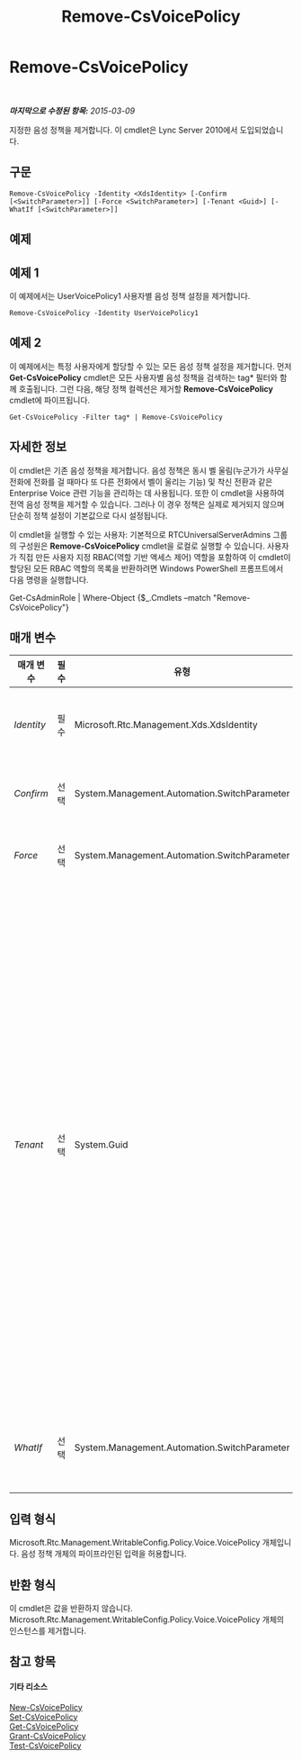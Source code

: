 ﻿---
title: Remove-CsVoicePolicy
TOCTitle: Remove-CsVoicePolicy
ms:assetid: 4d3e67be-c094-415f-b1e6-0719dec6f3fc
ms:mtpsurl: https://technet.microsoft.com/ko-kr/library/Gg398309(v=OCS.15)
ms:contentKeyID: 49303590
ms.date: 08/10/2015
mtps_version: v=OCS.15
ms.translationtype: HT
---

# Remove-CsVoicePolicy

 

_**마지막으로 수정된 항목:** 2015-03-09_

지정한 음성 정책을 제거합니다. 이 cmdlet은 Lync Server 2010에서 도입되었습니다.

## 구문

    Remove-CsVoicePolicy -Identity <XdsIdentity> [-Confirm [<SwitchParameter>]] [-Force <SwitchParameter>] [-Tenant <Guid>] [-WhatIf [<SwitchParameter>]]

## 예제

## 예제 1

이 예제에서는 UserVoicePolicy1 사용자별 음성 정책 설정을 제거합니다.

    Remove-CsVoicePolicy -Identity UserVoicePolicy1

## 예제 2

이 예제에서는 특정 사용자에게 할당할 수 있는 모든 음성 정책 설정을 제거합니다. 먼저 **Get-CsVoicePolicy** cmdlet은 모든 사용자별 음성 정책을 검색하는 tag\* 필터와 함께 호출됩니다. 그런 다음, 해당 정책 컬렉션은 제거할 **Remove-CsVoicePolicy** cmdlet에 파이프됩니다.

    Get-CsVoicePolicy -Filter tag* | Remove-CsVoicePolicy

## 자세한 정보

이 cmdlet은 기존 음성 정책을 제거합니다. 음성 정책은 동시 벨 울림(누군가가 사무실 전화에 전화를 걸 때마다 또 다른 전화에서 벨이 울리는 기능) 및 착신 전환과 같은 Enterprise Voice 관련 기능을 관리하는 데 사용됩니다. 또한 이 cmdlet을 사용하여 전역 음성 정책을 제거할 수 있습니다. 그러나 이 경우 정책은 실제로 제거되지 않으며 단순히 정책 설정이 기본값으로 다시 설정됩니다.

이 cmdlet을 실행할 수 있는 사용자: 기본적으로 RTCUniversalServerAdmins 그룹의 구성원은 **Remove-CsVoicePolicy** cmdlet을 로컬로 실행할 수 있습니다. 사용자가 직접 만든 사용자 지정 RBAC(역할 기반 액세스 제어) 역할을 포함하여 이 cmdlet이 할당된 모든 RBAC 역할의 목록을 반환하려면 Windows PowerShell 프롬프트에서 다음 명령을 실행합니다.

Get-CsAdminRole | Where-Object {$\_.Cmdlets –match "Remove-CsVoicePolicy"}

## 매개 변수


<table>
<colgroup>
<col style="width: 25%" />
<col style="width: 25%" />
<col style="width: 25%" />
<col style="width: 25%" />
</colgroup>
<thead>
<tr class="header">
<th>매개 변수</th>
<th>필수</th>
<th>유형</th>
<th>설명</th>
</tr>
</thead>
<tbody>
<tr class="odd">
<td><p><em>Identity</em></p></td>
<td><p>필수</p></td>
<td><p>Microsoft.Rtc.Management.Xds.XdsIdentity</p></td>
<td><p>제거할 정책의 범위나 경우에 따라서는 이름을 지정하는 고유한 식별자입니다.</p></td>
</tr>
<tr class="even">
<td><p><em>Confirm</em></p></td>
<td><p>선택</p></td>
<td><p>System.Management.Automation.SwitchParameter</p></td>
<td><p>명령을 실행하기 전에 확인 메시지를 표시합니다.</p></td>
</tr>
<tr class="odd">
<td><p><em>Force</em></p></td>
<td><p>선택</p></td>
<td><p>System.Management.Automation.SwitchParameter</p></td>
<td><p>변경하기 전에 표시되는 확인 메시지를 표시하지 않습니다.</p></td>
</tr>
<tr class="even">
<td><p><em>Tenant</em></p></td>
<td><p>선택</p></td>
<td><p>System.Guid</p></td>
<td><p>삭제할 음성 정책에 대한 Office 365 테넌트 계정의 GUID(Globally Unique Identifier)입니다. 예를 들면 다음과 같습니다.</p>
<p>–Tenant &quot;38aad667-af54-4397-aaa7-e94c79ec2308&quot;</p>
<p>다음 명령을 실행하여 각 테넌트에 대해 테넌트 ID를 반환할 수 있습니다.</p>
<p>Get-CsTenant | Select-Object DisplayName, TenantID</p>
<p>Windows PowerShell의 원격 세션을 사용 중이고 비즈니스용 Skype Online에만 연결되는 경우 Tenant 매개 변수를 포함하지 않아도 됩니다. 대신, 연결 정보에 따라 테넌트 ID가 자동으로 채워집니다. Tenant 매개 변수는 하이브리드 배포에서 주로 사용됩니다.</p></td>
</tr>
<tr class="odd">
<td><p><em>WhatIf</em></p></td>
<td><p>선택</p></td>
<td><p>System.Management.Automation.SwitchParameter</p></td>
<td><p>명령을 실제로 실행하지 않고도 명령이 실행될 경우 발생할 수 있는 현상을 설명합니다.</p></td>
</tr>
</tbody>
</table>


## 입력 형식

Microsoft.Rtc.Management.WritableConfig.Policy.Voice.VoicePolicy 개체입니다. 음성 정책 개체의 파이프라인된 입력을 허용합니다.

## 반환 형식

이 cmdlet은 값을 반환하지 않습니다. Microsoft.Rtc.Management.WritableConfig.Policy.Voice.VoicePolicy 개체의 인스턴스를 제거합니다.

## 참고 항목

#### 기타 리소스

[New-CsVoicePolicy](new-csvoicepolicy.md)  
[Set-CsVoicePolicy](set-csvoicepolicy.md)  
[Get-CsVoicePolicy](get-csvoicepolicy.md)  
[Grant-CsVoicePolicy](grant-csvoicepolicy.md)  
[Test-CsVoicePolicy](test-csvoicepolicy.md)

